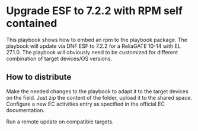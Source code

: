 # Upgrade ESF to 7.2.2 with RPM self contained

This playbook shows how to embed an rpm to the playbook package.
The playbook will update via DNF ESF to 7.2.2 for a ReliaGATE 10-14 with EL 27.1.0.
The playbook will obviously need to be customized for different combination of target devices/OS versions.

## How to distribute

Make the needed changes to the playbook to adapt it to the target devices on the field.
Just zip the content of the folder, upload it to the shared space.
Configure a new EC activities entry as specified in the official EC documentation.

Run a remote update on compatible targets.

